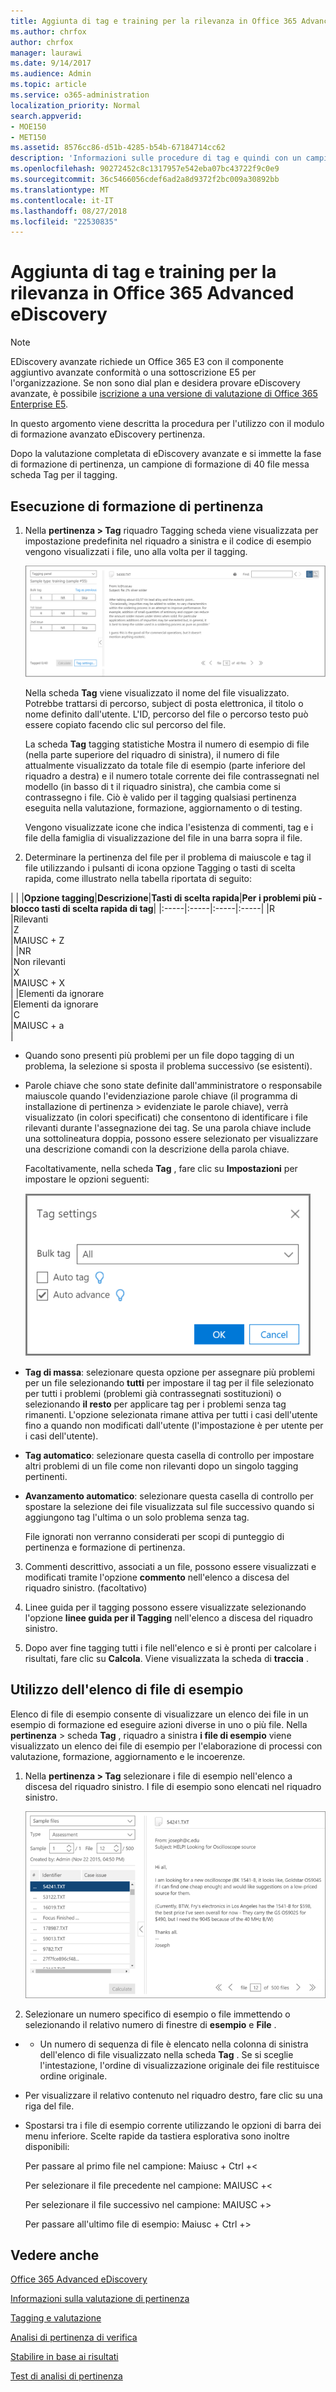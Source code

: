 ```yaml
---
title: Aggiunta di tag e training per la rilevanza in Office 365 Advanced eDiscovery
ms.author: chrfox
author: chrfox
manager: laurawi
ms.date: 9/14/2017
ms.audience: Admin
ms.topic: article
ms.service: o365-administration
localization_priority: Normal
search.appverid:
- MOE150
- MET150
ms.assetid: 8576cc86-d51b-4285-b54b-67184714cc62
description: 'Informazioni sulle procedure di tag e quindi con un campione di formazione di 40 file durante la fase di formazione di pertinenza di Office 365 avanzate eDiscovery.  '
ms.openlocfilehash: 90272452c8c1317957e542eba07bc43722f9c0e9
ms.sourcegitcommit: 36c5466056cdef6ad2a8d9372f2bc009a30892bb
ms.translationtype: MT
ms.contentlocale: it-IT
ms.lasthandoff: 08/27/2018
ms.locfileid: "22530835"
---
```

# <a name="tagging-and-relevance-training-in-office-365-advanced-ediscovery"></a>Aggiunta di tag e training per la rilevanza in Office 365 Advanced eDiscovery

> [!NOTE]
> EDiscovery avanzate richiede un Office 365 E3 con il componente aggiuntivo avanzate conformità o una sottoscrizione E5 per l'organizzazione. Se non sono dial plan e desidera provare eDiscovery avanzate, è possibile [iscrizione a una versione di valutazione di Office 365 Enterprise E5](https://go.microsoft.com/fwlink/p/?LinkID=698279). 
  
In questo argomento viene descritta la procedura per l'utilizzo con il modulo di formazione avanzato eDiscovery pertinenza. 
  
Dopo la valutazione completata di eDiscovery avanzate e si immette la fase di formazione di pertinenza, un campione di formazione di 40 file messa scheda Tag per il tagging. 
  
## <a name="performing-relevance-training"></a>Esecuzione di formazione di pertinenza

1. Nella **pertinenza \> Tag** riquadro Tagging scheda viene visualizzata per impostazione predefinita nel riquadro a sinistra e il codice di esempio vengono visualizzati i file, uno alla volta per il tagging. 
    
    ![Pannello Tag di pertinenza](media/0cf19ab4-b427-4a7f-8749-0f4ed9afaf58.png)
  
    Nella scheda **Tag** viene visualizzato il nome del file visualizzato. Potrebbe trattarsi di percorso, subject di posta elettronica, il titolo o nome definito dall'utente. L'ID, percorso del file o percorso testo può essere copiato facendo clic sul percorso del file. 
    
    La scheda **Tag** tagging statistiche Mostra il numero di esempio di file (nella parte superiore del riquadro di sinistra), il numero di file attualmente visualizzato da totale file di esempio (parte inferiore del riquadro a destra) e il numero totale corrente dei file contrassegnati nel modello (in basso di t il riquadro sinistra), che cambia come si contrassegno i file. Ciò è valido per il tagging qualsiasi pertinenza eseguita nella valutazione, formazione, aggiornamento o di testing. 
    
    Vengono visualizzate icone che indica l'esistenza di commenti, tag e i file della famiglia di visualizzazione del file in una barra sopra il file.
    
2. Determinare la pertinenza del file per il problema di maiuscole e tag il file utilizzando i pulsanti di icona opzione Tagging o tasti di scelta rapida, come illustrato nella tabella riportata di seguito:
    
| |
|**Opzione tagging**|**Descrizione**|**Tasti di scelta rapida**|**Per i problemi più - blocco tasti di scelta rapida di tag**|
|:-----|:-----|:-----|:-----|
|R  <br/> |Rilevanti  <br/> |Z  <br/> |MAIUSC + Z  <br/> |
|NR  <br/> |Non rilevanti  <br/> |X  <br/> |MAIUSC + X  <br/> |
|Elementi da ignorare  <br/> |Elementi da ignorare  <br/> |C  <br/> |MAIUSC + a  <br/> |
   
  - Quando sono presenti più problemi per un file dopo tagging di un problema, la selezione si sposta il problema successivo (se esistenti). 
    
  - Parole chiave che sono state definite dall'amministratore o responsabile maiuscole quando l'evidenziazione parole chiave (il programma di installazione di pertinenza \> evidenziate le parole chiave), verrà visualizzato (in colori specificati) che consentono di identificare i file rilevanti durante l'assegnazione dei tag. Se una parola chiave include una sottolineatura doppia, possono essere selezionato per visualizzare una descrizione comandi con la descrizione della parola chiave. 
    
    Facoltativamente, nella scheda **Tag** , fare clic su **Impostazioni** per impostare le opzioni seguenti: 
    
    ![Impostazioni Tag di pertinenza](media/533e89fa-7eb4-409e-ab07-f5aab9296dd8.png)
  
  - **Tag di massa**: selezionare questa opzione per assegnare più problemi per un file selezionando **tutti** per impostare il tag per il file selezionato per tutti i problemi (problemi già contrassegnati sostituzioni) o selezionando **il resto** per applicare tag per i problemi senza tag rimanenti. L'opzione selezionata rimane attiva per tutti i casi dell'utente fino a quando non modificati dall'utente (l'impostazione è per utente per i casi dell'utente). 
    
  - **Tag automatico**: selezionare questa casella di controllo per impostare altri problemi di un file come non rilevanti dopo un singolo tagging pertinenti.
    
  - **Avanzamento automatico**: selezionare questa casella di controllo per spostare la selezione dei file visualizzata sul file successivo quando si aggiungono tag l'ultima o un solo problema senza tag. 
    
    File ignorati non verranno considerati per scopi di punteggio di pertinenza e formazione di pertinenza.
    
3. Commenti descrittivo, associati a un file, possono essere visualizzati e modificati tramite l'opzione **commento** nell'elenco a discesa del riquadro sinistro. (facoltativo) 
    
4. Linee guida per il tagging possono essere visualizzate selezionando l'opzione **linee guida per il Tagging** nell'elenco a discesa del riquadro sinistro. 
    
5. Dopo aver fine tagging tutti i file nell'elenco e si è pronti per calcolare i risultati, fare clic su **Calcola**. Viene visualizzata la scheda di **traccia** . 
    
## <a name="working-with-the-sample-files-list"></a>Utilizzo dell'elenco di file di esempio

Elenco di file di esempio consente di visualizzare un elenco dei file in un esempio di formazione ed eseguire azioni diverse in uno o più file. Nella **pertinenza** \> scheda **Tag** , riquadro a sinistra **i file di esempio** viene visualizzato un elenco dei file di esempio per l'elaborazione di processi con valutazione, formazione, aggiornamento e le incoerenze. 
  
1. Nella **pertinenza \> Tag** selezionare i file di esempio nell'elenco a discesa del riquadro sinistro. I file di esempio sono elencati nel riquadro sinistro. 
    
    ![Elenco di file campione per Tag di pertinenza](media/fd058bdd-645a-4af1-a1eb-bff08581cb18.png)
  
2. Selezionare un numero specifico di esempio o file immettendo o selezionando il relativo numero di finestre di **esempio** e **File** . 
    
  -   - Un numero di sequenza di file è elencato nella colonna di sinistra dell'elenco di file visualizzato nella scheda **Tag** . Se si sceglie l'intestazione, l'ordine di visualizzazione originale dei file restituisce ordine originale. 
    
  - Per visualizzare il relativo contenuto nel riquadro destro, fare clic su una riga del file.
    
  - Spostarsi tra i file di esempio corrente utilizzando le opzioni di barra dei menu inferiore. Scelte rapide da tastiera esplorativa sono inoltre disponibili:
    
    Per passare al primo file nel campione: Maiusc + Ctrl +\<
    
    Per selezionare il file precedente nel campione: MAIUSC +\<
    
    Per selezionare il file successivo nel campione: MAIUSC +\>
    
    Per passare all'ultimo file di esempio: Maiusc + Ctrl +\>
    
## <a name="see-also"></a>Vedere anche

[Office 365 Advanced eDiscovery](office-365-advanced-ediscovery.md)
  
[Informazioni sulla valutazione di pertinenza](assessment-in-relevance-in-advanced-ediscovery.md)
  
[Tagging e valutazione](tagging-and-assessment-in-advanced-ediscovery.md)
  
[Analisi di pertinenza di verifica](track-relevance-analysis-in-advanced-ediscovery.md)
  
[Stabilire in base ai risultati](decision-based-on-the-results-in-advanced-ediscovery.md)
  
[Test di analisi di pertinenza](test-relevance-analysis-in-advanced-ediscovery.md)

